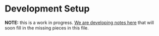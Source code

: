 # Development Setup

**NOTE:** this is a work in progress. [We are developing notes here](https://docs.google.com/document/d/1d3o2IkOg4z93c-l6w_cF8kKCM36DkxTq8Wpj7JMbQtw/edit) that will soon fill in the missing pieces in this file.

 